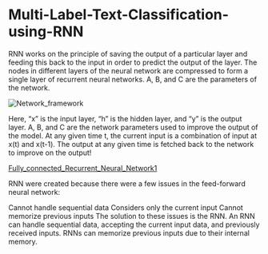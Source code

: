 # Multi-Label-Text-Classification-using-RNN
RNN works on the principle of saving the output of a particular layer and feeding this back to the input in order to predict the output of the layer.
The nodes in different layers of the neural network are compressed to form a single layer of recurrent neural networks. A, B, and C are the parameters of the network.




![Network_framework](https://user-images.githubusercontent.com/79834087/172401648-abd74405-a3bb-4797-93a0-33870dc31fff.gif)

Here, “x” is the input layer, “h” is the hidden layer, and “y” is the output layer. A, B, and C are the network parameters used to improve the output of the model. At any given time t, the current input is a combination of input at x(t) and x(t-1). The output at any given time is fetched back to the network to improve on the output!

[Fully_connected_Recurrent_Neural_Network1](https://user-images.githubusercontent.com/79834087/172402431-9290467f-60cc-4abf-bb1e-f5aeb364b1ca.png)

RNN were created because there were a few issues in the feed-forward neural network:

Cannot handle sequential data
Considers only the current input
Cannot memorize previous inputs
The solution to these issues is the RNN. An RNN can handle sequential data, accepting the current input data, and previously received inputs. RNNs can memorize previous inputs due to their internal memory.
